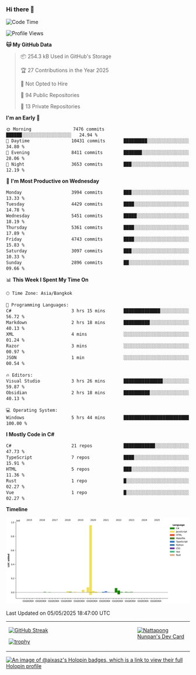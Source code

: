 ### Hi there 👋

<!--START_SECTION:waka-->
![Code Time](http://img.shields.io/badge/Code%20Time-2%2C244%20hrs%2033%20mins-blue)

![Profile Views](http://img.shields.io/badge/Profile%20Views-0-blue)

**🐱 My GitHub Data** 

> 📦 254.3 kB Used in GitHub's Storage 
 > 
> 🏆 27 Contributions in the Year 2025
 > 
> 🚫 Not Opted to Hire
 > 
> 📜 94 Public Repositories 
 > 
> 🔑 13 Private Repositories 
 > 
**I'm an Early 🐤** 

```text
🌞 Morning                7476 commits        ██████░░░░░░░░░░░░░░░░░░░   24.94 % 
🌆 Daytime                10431 commits       █████████░░░░░░░░░░░░░░░░   34.80 % 
🌃 Evening                8411 commits        ███████░░░░░░░░░░░░░░░░░░   28.06 % 
🌙 Night                  3653 commits        ███░░░░░░░░░░░░░░░░░░░░░░   12.19 % 
```
📅 **I'm Most Productive on Wednesday** 

```text
Monday                   3994 commits        ███░░░░░░░░░░░░░░░░░░░░░░   13.33 % 
Tuesday                  4429 commits        ████░░░░░░░░░░░░░░░░░░░░░   14.78 % 
Wednesday                5451 commits        █████░░░░░░░░░░░░░░░░░░░░   18.19 % 
Thursday                 5361 commits        ████░░░░░░░░░░░░░░░░░░░░░   17.89 % 
Friday                   4743 commits        ████░░░░░░░░░░░░░░░░░░░░░   15.83 % 
Saturday                 3097 commits        ███░░░░░░░░░░░░░░░░░░░░░░   10.33 % 
Sunday                   2896 commits        ██░░░░░░░░░░░░░░░░░░░░░░░   09.66 % 
```


📊 **This Week I Spent My Time On** 

```text
🕑︎ Time Zone: Asia/Bangkok

💬 Programming Languages: 
C#                       3 hrs 15 mins       ██████████████░░░░░░░░░░░   56.72 % 
Markdown                 2 hrs 18 mins       ██████████░░░░░░░░░░░░░░░   40.13 % 
XML                      4 mins              ░░░░░░░░░░░░░░░░░░░░░░░░░   01.24 % 
Razor                    3 mins              ░░░░░░░░░░░░░░░░░░░░░░░░░   00.97 % 
JSON                     1 min               ░░░░░░░░░░░░░░░░░░░░░░░░░   00.54 % 

🔥 Editors: 
Visual Studio            3 hrs 26 mins       ███████████████░░░░░░░░░░   59.87 % 
Obsidian                 2 hrs 18 mins       ██████████░░░░░░░░░░░░░░░   40.13 % 

💻 Operating System: 
Windows                  5 hrs 44 mins       █████████████████████████   100.00 % 
```

**I Mostly Code in C#** 

```text
C#                       21 repos            ████████████░░░░░░░░░░░░░   47.73 % 
TypeScript               7 repos             ████░░░░░░░░░░░░░░░░░░░░░   15.91 % 
HTML                     5 repos             ███░░░░░░░░░░░░░░░░░░░░░░   11.36 % 
Rust                     1 repo              █░░░░░░░░░░░░░░░░░░░░░░░░   02.27 % 
Vue                      1 repo              █░░░░░░░░░░░░░░░░░░░░░░░░   02.27 % 
```



**Timeline**

![Lines of Code chart](https://raw.githubusercontent.com/aixasz/aixasz/main/assets/bar_graph.png)


 Last Updated on 05/05/2025 18:47:00 UTC
<!--END_SECTION:waka-->

<table>
<tr>
<td width="70%" valign="top">
 
 [![GitHub Streak](http://github-readme-streak-stats.herokuapp.com?user=aixasz&theme=github-dark&hide_border=true&date_format=%5BY%20%5DM%20j)](https://git.io/streak-stats)

 [![trophy](https://github-profile-trophy.vercel.app/?username=aixasz&theme=onedark)](https://github.com/ryo-ma/github-profile-trophy)
 </td>
<td width="30%" valign="top">
 
<a href="https://app.daily.dev/aixasz"><img src="https://api.daily.dev/devcards/403207936e6547c9a85ea449e9f3abe8.png?r=re8" alt="Nattapong Nunpan's Dev Card"/></a>

 </td>
</tr>
</table>

[![An image of @aixasz's Holopin badges, which is a link to view their full Holopin profile](https://holopin.me/aixasz)](https://holopin.io/@aixasz)
 
